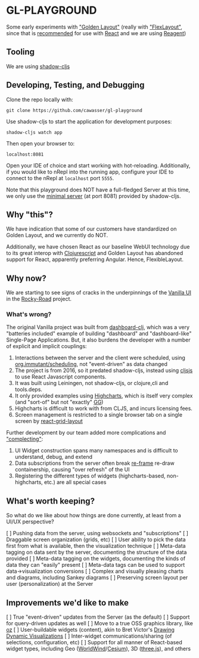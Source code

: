 # GL-PLAYGROUND

Some early experiments with ["Golden Layout"](https://github.com/golden-layout/golden-layout)
(really with ["FlexLayout"](https://github.com/caplin/FlexLayout),
since that is [recommended](https://github.com/golden-layout/golden-layout#dropped-features)
for use with [React](https://reactjs.org/) and we are using [Reagent](https://github.com/reagent-project/reagent))


## Tooling

We are using [shadow-cljs](https://github.com/thheller/shadow-cljs)

## Developing, Testing, and Debugging

Clone the repo locally with:

    git clone https://github.com/cawasser/gl-playground

Use shadow-cljs to start the application for development purposes:

    shadow-cljs watch app

Then open your browser to:

    localhost:8081    

Open your IDE of choice and start working with hot-reloading. Additionally, if you would like to nRepl into the running app, configure your IDE to
connect to the nRepl at `localhost` port `5555`.

Note that this playground does NOT have a full-fledged Server at this time, we only use the [minimal server](https://shadow-cljs.github.io/docs/UsersGuide.html#dev-http)
(at port 8081) provided by shadow-cljs.

## Why "this"?

We have indication that some of our customers have standardized on Golden Layout, and we currently do NOT.

Additionally, we have chosen React as our baseline WebUI technology due to its great interop with [Clojurescript](https://clojurescript.org)
and Golden Layout has abandoned support for React, apparently preferring Angular. Hence, FlexibleLayout.

## Why now?

We are starting to see signs of cracks in the underpinnings of the
[Vanilla UI](https://github.com/cawasser/rocky-road/tree/master/bases/vanilla/cljs) in the
[Rocky-Road](https://github.com/cawasser/rocky-road) project.

### What's wrong?

The original Vanilla project was built from [dashboard-clj](https://github.com/multunus/dashboard-clj), which was a very
"batteries included" example of building "dashboard" and "dashboard-like" Single-Page Applications. But, it also burdens
the developer with a number of explicit and implicit couplings:

1. Interactions between the server and the client were scheduled, using [org.immutant/scheduling](http://immutant.org/documentation/current/apidoc/guide-scheduling.html), not "event-driven" as data changed
2. The project is from 2016, so it predated shadow-cljs, instead using [cljsjs](http://cljsjs.github.io) to use React Javascript components.
3. It was built using Leiningen, not shadow-cljs, or clojure,cli and tools.deps.
4. It only provided examples using [Highcharts](http://www.highcharts.com), which is itself very complex (and "sort-of" but not "exactly" [GG](https://ggplot2.tidyverse.org))
5. Highcharts is difficult to work with from CLJS, and incurs licensing fees.
6. Screen management is restricted to a single browser tab on a single screen by [react-grid-layout](https://github.com/react-grid-layout/react-grid-layout)

Further development by our team added more complications and ["complecting"](https://www.infoq.com/presentations/Simple-Made-Easy/):

1. UI Widget construction spans many namespaces and is difficult to understand, debug, and extend
2. Data subscriptions from the server often break [re-frame](https://github.com/Day8/re-frame) re-draw containership, causing "over refresh" of the UI
3. Registering the different types of widgets (highcharts-based, non-highcharts, etc.) are all special cases

## What's worth keeping?

So what do we like about how things are done currently, at least from a UI/UX perspective?

[ ] Pushing data from the server, using websockets and "subscriptions"
[ ] Draggable screen organization (grids, etc)
[ ] User ability to pick the data first from what is available, then the visualization technique
[ ] Meta-data tagging on data sent by the server, documenting the structure of the data provided
[ ] Meta-data tagging on the widgets, documenting the kinds of data they can "easily" present
[ ] Meta-data tags can be used to support data->visualization conversions
[ ] Complex and visually pleasing charts and diagrams, including Sankey diagrams
[ ] Preserving screen layout per user (personalization) at the Server

## Improvements we'd like to make

[ ] True "event-driven" updates from the Server (as the default)
[ ] Support for query-driven updates as well
[ ] Move to a true OSS graphics library, like [oz](https://github.com/metasoarous/oz)
[ ] User-buildable widgets (content), akin to Bret Victor's [Drawing Dynamic Visualizations](http://worrydream.com/#!/DrawingDynamicVisualizationsTalk)
[ ] Inter-widget communications/sharing (of selections, configuration, etc)
[ ] Support for all manner of React-based widget types, including Geo ([WorldWind](https://worldwind.arc.nasa.gov)/[Cesium](https://cesium.com/platform/cesiumjs/)), 3D ([three.js](https://threejs.org)), and others

